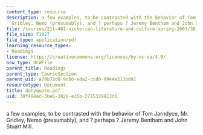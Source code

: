 ```yaml
---
content_type: resource
description: a few examples, to be contrasted with the behavior of Tom Jarndyce, Mr.
  Gridley, Nemo (presumably), and ? perhaps ? Jeremy Bentham and John Stuart Mill.
file: /courses/21l-481-victorian-literature-and-culture-spring-2003/38f484ac3be62028e35b2715329913d1_dutyquote.pdf
file_size: 71027
file_type: application/pdf
learning_resource_types:
- Readings
license: https://creativecommons.org/licenses/by-nc-sa/4.0/
ocw_type: OCWFile
parent_title: Readings
parent_type: CourseSection
parent_uid: a79b72d0-9c80-eda2-ccd0-9944e213bd91
resourcetype: Document
title: dutyquote.pdf
uid: 38f484ac-3be6-2028-e35b-2715329913d1
---
```

a few examples, to be contrasted with the behavior of Tom Jarndyce, Mr. Gridley, Nemo (presumably), and ? perhaps ? Jeremy Bentham and John Stuart Mill.